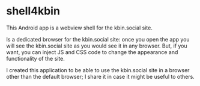 # shell4kbin
This Android app is a webview shell for the kbin.social site.

Is a dedicated browser for the kbin.social site: once you open the app you will see the kbin.social site as you would see it in any browser.
But, if you want, you can inject JS and CSS code to change the appearance and functionality of the site.

I created this application to be able to use the kbin.social site in a browser other than the default browser; I share it in case it might be useful to others.
